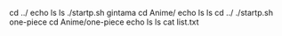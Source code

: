 cd ../
echo ls
ls
./startp.sh gintama
cd Anime/
echo ls
ls
cd ../
./startp.sh one-piece
cd Anime/one-piece
echo ls
ls
cat list.txt
